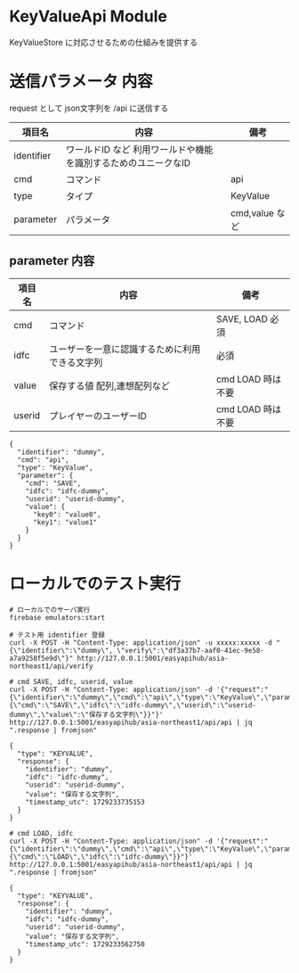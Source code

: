 # KeyValueApi Module
KeyValueStore に対応させるための仕組みを提供する

# 送信パラメータ 内容  
request として json文字列を /api に送信する

|項目名| 内容 | 備考 |
|---|---|---|
|identifier| ワールドID など 利用ワールドや機能を識別するためのユニークなID  | |
|cmd| コマンド | api |
|type| タイプ | KeyValue |
|parameter| パラメータ | cmd,value など |

## parameter 内容
|項目名| 内容 | 備考 |
|---|---|---|
| cmd | コマンド | SAVE, LOAD 必須 |
| idfc | ユーザーを一意に認識するために利用できる文字列 | 必須 |
| value | 保存する値 配列,連想配列など | cmd LOAD 時は不要 |
| userid | プレイヤーのユーザーID | cmd LOAD 時は不要 |

```
{
  "identifier": "dummy",
  "cmd": "api",
  "type": "KeyValue",
  "parameter": {
    "cmd": "SAVE",
    "idfc": "idfc-dummy",
    "userid": "userid-dummy",
    "value": {
      "key0": "value0",
      "key1": "value1"
    }
  }
}
```


# ローカルでのテスト実行

```
# ローカルでのサーバ実行
firebase emulators:start

# テスト用 identifier 登録
curl -X POST -H "Content-Type: application/json" -u xxxxx:xxxxx -d "{\"identifier\":\"dummy\", \"verify\":\"df3a37b7-aaf0-41ec-9e58-a7a9258f5e9d\"}" http://127.0.0.1:5001/easyapihub/asia-northeast1/api/verify

# cmd SAVE, idfc, userid, value
curl -X POST -H "Content-Type: application/json" -d '{"request":"{\"identifier\":\"dummy\",\"cmd\":\"api\",\"type\":\"KeyValue\",\"parameter\":{\"cmd\":\"SAVE\",\"idfc\":\"idfc-dummy\",\"userid\":\"userid-dummy\",\"value\":\"保存する文字列\"}}"}' http://127.0.0.1:5001/easyapihub/asia-northeast1/api/api | jq ".response | fromjson"

{
  "type": "KEYVALUE",
  "response": {
    "identifier": "dummy",
    "idfc": "idfc-dummy",
    "userid": "userid-dummy",
    "value": "保存する文字列",
    "timestamp_utc": 1729233735153
  }
}

# cmd LOAD, idfc
curl -X POST -H "Content-Type: application/json" -d '{"request":"{\"identifier\":\"dummy\",\"cmd\":\"api\",\"type\":\"KeyValue\",\"parameter\":{\"cmd\":\"LOAD\",\"idfc\":\"idfc-dummy\"}}"}' http://127.0.0.1:5001/easyapihub/asia-northeast1/api/api | jq ".response | fromjson"

{
  "type": "KEYVALUE",
  "response": {
    "identifier": "dummy",
    "idfc": "idfc-dummy",
    "userid": "userid-dummy",
    "value": "保存する文字列",
    "timestamp_utc": 1729233562750
  }
}
```
